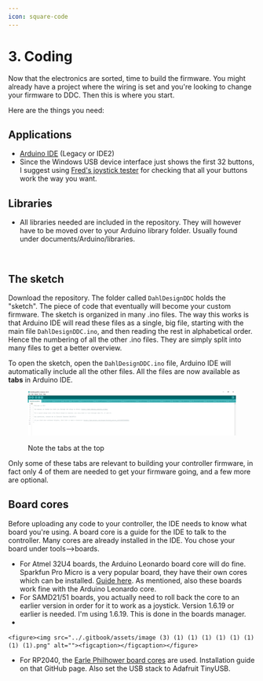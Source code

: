 ```yaml
---
icon: square-code
---
```


# 3. Coding

Now that the electronics are sorted, time to build the firmware. You might already have a project where the wiring is set and you're looking to change your firmware to DDC. Then this is where you start.

Here are the things you need:

## Applications

* [Arduino IDE](https://www.arduino.cc/en/software) (Legacy or IDE2)
* Since the Windows USB device interface just shows the first 32 buttons, I suggest using [Fred's joystick tester](https://github.com/fredemmott/Freds-Controller-Tester) for checking that all your buttons work the way you want.&#x20;

## Libraries

* All libraries needed are included in the repository. They will however have to be moved over to your Arduino library folder. Usually found under documents/Arduino/libraries.&#x20;

<figure><img src="../.gitbook/assets/image (24) (2).png" alt=""><figcaption></figcaption></figure>

## The sketch

Download the repository. The folder called `DahlDesignDDC` holds the "sketch". The piece of code that eventually will become your custom firmware. The sketch is organized in many .ino files. The way this works is that Arduino IDE will read these files as a single, big file, starting with the main file `DahlDesignDDC.ino`, and then reading the rest in alphabetical order. Hence the numbering of all the other .ino files. They are simply split into many files to get a better overview.&#x20;

To open the sketch, open the `DahlDesignDDC.ino` file, Arduino IDE will automatically include all the other files. All the files are now available as **tabs** in Arduino IDE.

<figure><img src="../.gitbook/assets/image (6) (1) (1) (1) (1) (1) (1).png" alt=""><figcaption><p>Note the tabs at the top</p></figcaption></figure>

&#x20;Only some of these tabs are relevant to building your controller firmware, in fact only 4 of them are needed to get your firmware going, and a few more are optional.&#x20;

## Board cores

Before uploading any code to your controller, the IDE needs to know what board you're using. A board core is a guide for the IDE to talk to the controller. Many cores are already installed in the IDE. You chose your board under tools-->boards.

* For Atmel 32U4 boards, the Arduino Leonardo board core will do fine. Sparkfun Pro Micro is a very popular board, they have their own cores which can be installed. [Guide here](https://learn.sparkfun.com/tutorials/pro-micro--fio-v3-hookup-guide). As mentioned, also these boards work fine with the Arduino Leonardo core.&#x20;
* For SAMD21/51 boards, you actually need to roll back the core to an earlier version in order for it to work as a joystick. Version 1.6.19 or earlier is needed. I'm using 1.6.19. This is done in the boards manager.
*

    <figure><img src="../.gitbook/assets/image (3) (1) (1) (1) (1) (1) (1) (1) (1).png" alt=""><figcaption></figcaption></figure>
* For RP2040, the [Earle Philhower board cores](https://github.com/earlephilhower/arduino-pico) are used. Installation guide on that GitHub page. Also set the USB stack to Adafruit TinyUSB.

<figure><img src="../.gitbook/assets/image (19) (2).png" alt=""><figcaption></figcaption></figure>
